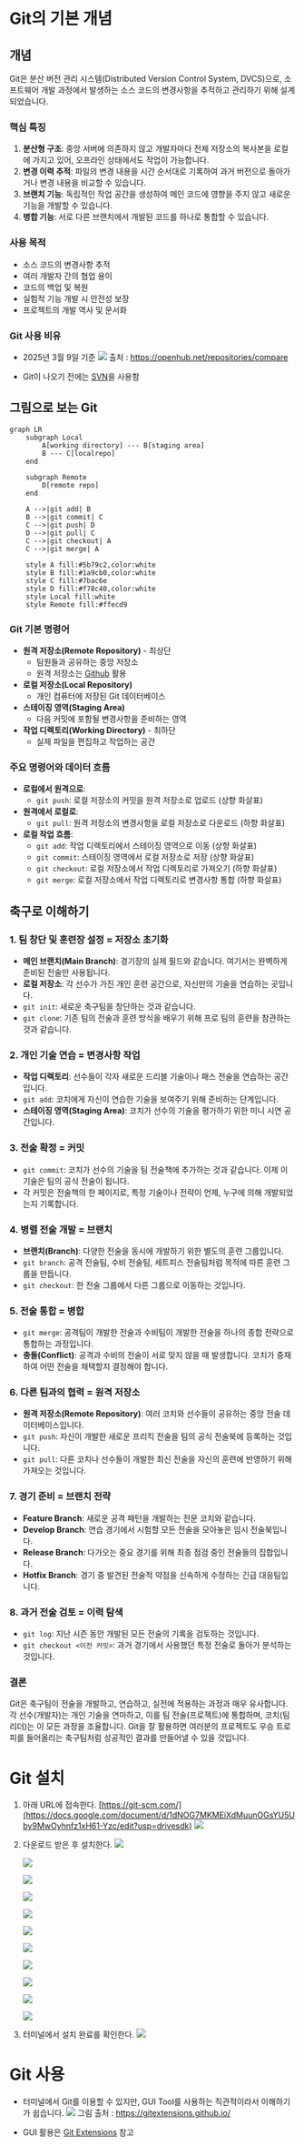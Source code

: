 # Git의 기본 개념

## 개념
Git은 분산 버전 관리 시스템(Distributed Version Control System, DVCS)으로, 소프트웨어 개발 과정에서 발생하는 소스 코드의 변경사항을 추적하고 관리하기 위해 설계되었습니다.

### 핵심 특징

1. **분산형 구조**: 중앙 서버에 의존하지 않고 개발자마다 전체 저장소의 복사본을 로컬에 가지고 있어, 오프라인 상태에서도 작업이 가능합니다.
2. **변경 이력 추적**: 파일의 변경 내용을 시간 순서대로 기록하여 과거 버전으로 돌아가거나 변경 내용을 비교할 수 있습니다.
3. **브랜치 기능**: 독립적인 작업 공간을 생성하여 메인 코드에 영향을 주지 않고 새로운 기능을 개발할 수 있습니다.
4. **병합 기능**: 서로 다른 브랜치에서 개발된 코드를 하나로 통합할 수 있습니다.

### 사용 목적

- 소스 코드의 변경사항 추적
- 여러 개발자 간의 협업 용이
- 코드의 백업 및 복원
- 실험적 기능 개발 시 안전성 보장
- 프로젝트의 개발 역사 및 문서화

### Git 사용 비유

- 2025년 3월 9일 기준
![](attachments/chart.png)
	출처 : https://openhub.net/repositories/compare

- Git이 나오기 전에는 [SVN](SVN.md)을 사용함


## 그림으로 보는 Git

```mermaid
graph LR
    subgraph Local
        A[working directory] --- B[staging area]
        B --- C[localrepo]
    end
    
    subgraph Remote
        D[remote repo]
    end
    
    A -->|git add| B
    B -->|git commit| C
    C -->|git push| D
    D -->|git pull| C
    C -->|git checkout| A
    C -->|git merge| A
    
    style A fill:#5b79c2,color:white
    style B fill:#1a9cb0,color:white
    style C fill:#7bac6e
    style D fill:#f78c40,color:white
    style Local fill:white
    style Remote fill:#ffecd9
```

### Git 기본 명령어

- **원격 저장소(Remote Repository)** - 최상단
    - 팀원들과 공유하는 중앙 저장소
    - 원격 저장소는 [Github](Github.md) 활용
- **로컬 저장소(Local Repository)**
    - 개인 컴퓨터에 저장된 Git 데이터베이스
- **스테이징 영역(Staging Area)**
    - 다음 커밋에 포함될 변경사항을 준비하는 영역
- **작업 디렉토리(Working Directory)** - 최하단
    - 실제 파일을 편집하고 작업하는 공간

### 주요 명령어와 데이터 흐름

- **로컬에서 원격으로**:
    - `git push`: 로컬 저장소의 커밋을 원격 저장소로 업로드 (상향 화살표)
- **원격에서 로컬로**:
    - `git pull`: 원격 저장소의 변경사항을 로컬 저장소로 다운로드 (하향 화살표)
- **로컬 작업 흐름**:
    - `git add`: 작업 디렉토리에서 스테이징 영역으로 이동 (상향 화살표)
    - `git commit`: 스테이징 영역에서 로컬 저장소로 저장 (상향 화살표)
    - `git checkout`: 로컬 저장소에서 작업 디렉토리로 가져오기 (하향 화살표)
    - `git merge`: 로컬 저장소에서 작업 디렉토리로 변경사항 통합 (하향 화살표)

## 축구로 이해하기
### 1. 팀 창단 및 훈련장 설정 = 저장소 초기화

- **메인 브랜치(Main Branch)**: 경기장의 실제 필드와 같습니다. 여기서는 완벽하게 준비된 전술만 사용됩니다.
- **로컬 저장소**: 각 선수가 가진 개인 훈련 공간으로, 자신만의 기술을 연습하는 곳입니다.
- `git init`: 새로운 축구팀을 창단하는 것과 같습니다.
- `git clone`: 기존 팀의 전술과 훈련 방식을 배우기 위해 프로 팀의 훈련을 참관하는 것과 같습니다.

### 2. 개인 기술 연습 = 변경사항 작업

- **작업 디렉토리**: 선수들이 각자 새로운 드리블 기술이나 패스 전술을 연습하는 공간입니다.
- `git add`: 코치에게 자신이 연습한 기술을 보여주기 위해 준비하는 단계입니다.
- **스테이징 영역(Staging Area)**: 코치가 선수의 기술을 평가하기 위한 미니 시연 공간입니다.

### 3. 전술 확정 = 커밋

- `git commit`: 코치가 선수의 기술을 팀 전술책에 추가하는 것과 같습니다. 이제 이 기술은 팀의 공식 전술이 됩니다.
- 각 커밋은 전술책의 한 페이지로, 특정 기술이나 전략이 언제, 누구에 의해 개발되었는지 기록합니다.

### 4. 병렬 전술 개발 = 브랜치

- **브랜치(Branch)**: 다양한 전술을 동시에 개발하기 위한 별도의 훈련 그룹입니다.
- `git branch`: 공격 전술팀, 수비 전술팀, 세트피스 전술팀처럼 목적에 따른 훈련 그룹을 만듭니다.
- `git checkout`: 한 전술 그룹에서 다른 그룹으로 이동하는 것입니다.

### 5. 전술 통합 = 병합

- `git merge`: 공격팀이 개발한 전술과 수비팀이 개발한 전술을 하나의 종합 전략으로 통합하는 과정입니다.
- **충돌(Conflict)**: 공격과 수비의 전술이 서로 맞지 않을 때 발생합니다. 코치가 중재하여 어떤 전술을 채택할지 결정해야 합니다.

### 6. 다른 팀과의 협력 = 원격 저장소

- **원격 저장소(Remote Repository)**: 여러 코치와 선수들이 공유하는 중앙 전술 데이터베이스입니다.
- `git push`: 자신이 개발한 새로운 프리킥 전술을 팀의 공식 전술북에 등록하는 것입니다.
- `git pull`: 다른 코치나 선수들이 개발한 최신 전술을 자신의 훈련에 반영하기 위해 가져오는 것입니다.

### 7. 경기 준비 = 브랜치 전략

- **Feature Branch**: 새로운 공격 패턴을 개발하는 전문 코치와 같습니다.
- **Develop Branch**: 연습 경기에서 시험할 모든 전술을 모아놓은 임시 전술북입니다.
- **Release Branch**: 다가오는 중요 경기를 위해 최종 점검 중인 전술들의 집합입니다.
- **Hotfix Branch**: 경기 중 발견된 전술적 약점을 신속하게 수정하는 긴급 대응팀입니다.

### 8. 과거 전술 검토 = 이력 탐색

- `git log`: 지난 시즌 동안 개발된 모든 전술의 기록을 검토하는 것입니다.
- `git checkout <이전 커밋>`: 과거 경기에서 사용했던 특정 전술로 돌아가 분석하는 것입니다.

### 결론

Git은 축구팀이 전술을 개발하고, 연습하고, 실전에 적용하는 과정과 매우 유사합니다. 각 선수(개발자)는 개인 기술을 연마하고, 이를 팀 전술(프로젝트)에 통합하며, 코치(팀 리더)는 이 모든 과정을 조율합니다. Git을 잘 활용하면 여러분의 프로젝트도 우승 트로피를 들어올리는 축구팀처럼 성공적인 결과를 만들어낼 수 있을 것입니다.


# Git 설치

1. 아래 URL에 접속한다.
    [https://git-scm.com/](https://docs.google.com/document/d/1dNOG7MKMEiXdMuunOGsYU5Uby9MwOyhnfz1xH61-Yzc/edit?usp=drivesdk)
    [![](https://lh3.googleusercontent.com/e6tYPkmM71_W03VKoJg_GNahywTU3il3pLp51o6wzSYH3PyIjrHLsO15pUKnwudo96w0PMQSM2ZJ8maWX2usHUlSs_hvTSB0IYZ3-q9gZcO5WksTJNuLrG0ouZoYH573hIoAQzBr=s0)](https://lh3.googleusercontent.com/e6tYPkmM71_W03VKoJg_GNahywTU3il3pLp51o6wzSYH3PyIjrHLsO15pUKnwudo96w0PMQSM2ZJ8maWX2usHUlSs_hvTSB0IYZ3-q9gZcO5WksTJNuLrG0ouZoYH573hIoAQzBr=s0)
    
2. 다운로드 받은 후 설치한다.
    [![](https://lh3.googleusercontent.com/8cXhb6LL7hMVFJ9W7zvelBHR0mZ5FlHwbHSZr3LiI9OeslVzRt6-BnKVylZIf_f1FH5ETj3Sa5T-LsssTQ74cNrf-rUwYdbnh1KYwQquWoGygcNo3IJMPdEAz3ft9EleFnCISj_Y=s0)](https://lh3.googleusercontent.com/8cXhb6LL7hMVFJ9W7zvelBHR0mZ5FlHwbHSZr3LiI9OeslVzRt6-BnKVylZIf_f1FH5ETj3Sa5T-LsssTQ74cNrf-rUwYdbnh1KYwQquWoGygcNo3IJMPdEAz3ft9EleFnCISj_Y=s0)
    
    [![](https://lh6.googleusercontent.com/yuAbQUgDF0lCXMDG2CPVWhOV5RKfM3u7e1GfNeUUBBmQiGf45wK5MP3NNhIRaZa9WdaEUHGw18-QzL9oAhMkSg74C-i-6hagJDYRuvhlyV-w6HReQ9ftzi-hNDRa1o0ldZmpm8EC=s0)](https://lh6.googleusercontent.com/yuAbQUgDF0lCXMDG2CPVWhOV5RKfM3u7e1GfNeUUBBmQiGf45wK5MP3NNhIRaZa9WdaEUHGw18-QzL9oAhMkSg74C-i-6hagJDYRuvhlyV-w6HReQ9ftzi-hNDRa1o0ldZmpm8EC=s0)
    
    [![](https://lh5.googleusercontent.com/HRHiby_HG0CLMRPF1OEkzBMXzM-bp-WtdqaPOfHLYRL1TE-pGyB4ouwQ9GVP-V07oT_MyrHI-6-M42_VHMcbj1mtayFSWrOax7S1PUt37cjy698hhsCPsrVIrO86gILC5ufwNvHF=s0)](https://lh5.googleusercontent.com/HRHiby_HG0CLMRPF1OEkzBMXzM-bp-WtdqaPOfHLYRL1TE-pGyB4ouwQ9GVP-V07oT_MyrHI-6-M42_VHMcbj1mtayFSWrOax7S1PUt37cjy698hhsCPsrVIrO86gILC5ufwNvHF=s0)
    
    [![](https://lh3.googleusercontent.com/S_sIdldMSgH2wZfOS4E-fOkvYEsi8uTjfwwm43ZFck15Ljw--ESw3llO2_mKy_iZP9TdSf8MqqH2On7fVJZ2chWWM6LsarOuJGiSvu7s7Z6cGb5wBlMGc6pBw6FrRig35CRN4rHk=s0)](https://lh3.googleusercontent.com/S_sIdldMSgH2wZfOS4E-fOkvYEsi8uTjfwwm43ZFck15Ljw--ESw3llO2_mKy_iZP9TdSf8MqqH2On7fVJZ2chWWM6LsarOuJGiSvu7s7Z6cGb5wBlMGc6pBw6FrRig35CRN4rHk=s0)
    
    [![](https://lh3.googleusercontent.com/lhGFS04q-njMAF7qlGNN9DihhUxU1VzYamcOYs3d72gr95wwgLpg7KPZxwbEqnrUWm0Q-UiWcw_IzgcRnoo3c6Y6DcYp3q54va69GwaEsJMepRsdqHnFaYEoJzrMUNznG8bYK8wX=s0)](https://lh3.googleusercontent.com/lhGFS04q-njMAF7qlGNN9DihhUxU1VzYamcOYs3d72gr95wwgLpg7KPZxwbEqnrUWm0Q-UiWcw_IzgcRnoo3c6Y6DcYp3q54va69GwaEsJMepRsdqHnFaYEoJzrMUNznG8bYK8wX=s0)
    
    [![](https://lh5.googleusercontent.com/vIejy4gz0_sO5-rlu6iEitRzQEO-8bbluUKVwcOVA9NFCMVz8CObq_o0vtrywtZzocnfXdMQynnvtzKkysjplNJFJ-JeXZaB1HqBKGHYZOzomw37IipmSBVMRl0ih6wPnFin16Mh=s0)](https://lh5.googleusercontent.com/vIejy4gz0_sO5-rlu6iEitRzQEO-8bbluUKVwcOVA9NFCMVz8CObq_o0vtrywtZzocnfXdMQynnvtzKkysjplNJFJ-JeXZaB1HqBKGHYZOzomw37IipmSBVMRl0ih6wPnFin16Mh=s0)
    
    [![](https://lh4.googleusercontent.com/IMWHLC_FF9Fdoy9Ku53G1JdaZJZUBPrGkg0NC32JBRvMUe3vVr60VuuH16SvMXsWRmJYAkqPr6TeFvR1IFG8TAvHWPyXMNZ0MJIHlaLgpgJWzn1lRyL5s1UXUsy9J6QkmoNCEqQA=s0)](https://lh4.googleusercontent.com/IMWHLC_FF9Fdoy9Ku53G1JdaZJZUBPrGkg0NC32JBRvMUe3vVr60VuuH16SvMXsWRmJYAkqPr6TeFvR1IFG8TAvHWPyXMNZ0MJIHlaLgpgJWzn1lRyL5s1UXUsy9J6QkmoNCEqQA=s0)
    
    [![](https://lh6.googleusercontent.com/RfJs1iMJbhwsk0UT1LVRjpZam42LjvOtJ6jC2pDYdrEU4F83gBtfdur9eSm_jeFbrTJq7ZV30z2A_yLWbh3QPEk-4qShx9WMN1UWNJpcuy0TkaDhtv8GkNIhHy1_Twj-UtZBWC9W=s0)](https://lh6.googleusercontent.com/RfJs1iMJbhwsk0UT1LVRjpZam42LjvOtJ6jC2pDYdrEU4F83gBtfdur9eSm_jeFbrTJq7ZV30z2A_yLWbh3QPEk-4qShx9WMN1UWNJpcuy0TkaDhtv8GkNIhHy1_Twj-UtZBWC9W=s0)
    
    [![](https://lh5.googleusercontent.com/iu2v_v3OWQKgRYKPl-4JndvY_15rQrNP3zoYn5gb8HfTy2TL0p_wV1FwlDu1a6jRxdFgjvS2TZW9cBCwUWZ3PpMWP9yJWeVAt4ou58hfRPWooxYbpAqCOKdd6CQlA9pShGNCUHIh=s0)](https://lh5.googleusercontent.com/iu2v_v3OWQKgRYKPl-4JndvY_15rQrNP3zoYn5gb8HfTy2TL0p_wV1FwlDu1a6jRxdFgjvS2TZW9cBCwUWZ3PpMWP9yJWeVAt4ou58hfRPWooxYbpAqCOKdd6CQlA9pShGNCUHIh=s0)
    
    [![](https://lh6.googleusercontent.com/-ZYvmeASQ-BHIGUZuCKeBpEwH58UwO3mcsU6rGiB_sTdFNYyyywCToTVTKyVBA4CGNXTP-eP4g0ZmQIdIAk0xRcNLC6t7dwoI3-Fex_LTM9OZdI0Mwg265Bd044FCZUC9nmznB5g=s0)](https://lh6.googleusercontent.com/-ZYvmeASQ-BHIGUZuCKeBpEwH58UwO3mcsU6rGiB_sTdFNYyyywCToTVTKyVBA4CGNXTP-eP4g0ZmQIdIAk0xRcNLC6t7dwoI3-Fex_LTM9OZdI0Mwg265Bd044FCZUC9nmznB5g=s0)
    
    [![](https://lh5.googleusercontent.com/S-raDV6FcPQiGBD8Cx-V1aZuemW7U2CUcIpAUArSlmz_cmJdoM44tXkNbUyoHaGrhIhiPH9mb5nPLkpP58AW9gDlvfY36xRyKWwEBdyE1hPm2xKYX9YRlLOWAolslVILUnVpL71Y=s0)](https://lh5.googleusercontent.com/S-raDV6FcPQiGBD8Cx-V1aZuemW7U2CUcIpAUArSlmz_cmJdoM44tXkNbUyoHaGrhIhiPH9mb5nPLkpP58AW9gDlvfY36xRyKWwEBdyE1hPm2xKYX9YRlLOWAolslVILUnVpL71Y=s0)

3. 터미널에서 설치 완료를 확인한다.
	![](attachments/Pasted%20image%2020250312220132.png)

# Git 사용

- 터미널에서 Git를 이용할 수 있지만, GUI Tool를 사용하는 직관적이라서 이해하기가 쉽습니다.
	![](attachments/Pasted%20image%2020250312220144.png)
		그림 출처 : https://gitextensions.github.io/

- GUI 활용은 [Git Extensions](Git%20Extensions.md) 참고